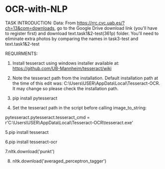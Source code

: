 # OCR-with-NLP
TASK INTRODUCTION:
Data: From https://rrc.cvc.uab.es/?ch=13&com=downloads, go to the Google Drive download link (you'll have to register first) and download text.task1&2-test(361p) folder. You'll need to eliminate extra photos by comparing the names in task3-test and text.task1&2-test

REQUIRMENTS:

1. Install tesseract using windows installer available at: https://github.com/UB-Mannheim/tesseract/wiki

2. Note the tesseract path from the installation. Default installation path at the time of this edit was: C:\Users\USER\AppData\Local\Tesseract-OCR. It may change so please check the installation path.

3. pip install pytesseract

4. Set the tesseract path in the script before calling image_to_string:

pytesseract.pytesseract.tesseract_cmd = r'C:\Users\USER\AppData\Local\Tesseract-OCR\tesseract.exe'

5.pip install tesseract

6.pip install tesseract-ocr

7.nltk.download('punkt')

8. nltk.download('averaged_perceptron_tagger')
